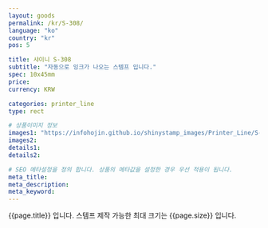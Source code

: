 ```yaml
---
layout: goods
permalink: /kr/S-308/
language: "ko"
country: "kr"
pos: 5

title: 샤이니 S-308
subtitle: "자동으로 잉크가 나오는 스템프 입니다."
spec: 10x45mm
price: 
currency: KRW

categories: printer_line
type: rect

# 상품이미지 정보
images1: "https://infohojin.github.io/shinystamp_images/Printer_Line/S-308/S-308_1.jpg"
images2:
details1:
details2:    

# SEO 메타설정을 정의 합니다. 상품의 메타값을 설정한 경우 우선 적용이 됩니다.
meta_title: 
meta_description:
meta_keyword:
---
```


{{page.title}} 입니다. 스템프 제작 가능한 최대 크기는 {{page.size}} 입니다.